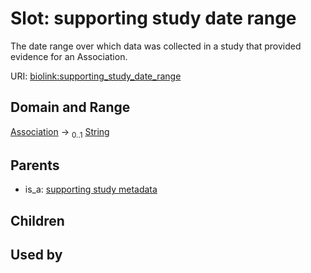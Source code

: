 
# Slot: supporting study date range


The date range over which data was collected in a study that provided evidence for an Association.

URI: [biolink:supporting_study_date_range](https://w3id.org/biolink/vocab/supporting_study_date_range)


## Domain and Range

[Association](Association.md) &#8594;  <sub>0..1</sub> [String](types/String.md)

## Parents

 *  is_a: [supporting study metadata](supporting_study_metadata.md)

## Children


## Used by

